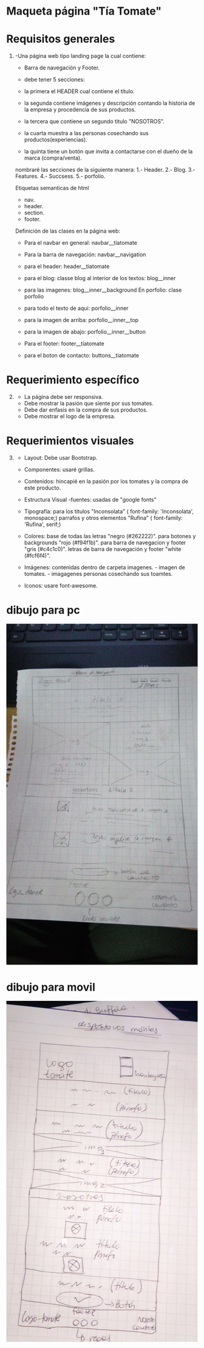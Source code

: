 
# Maqueta página "Tía Tomate"

# Requisitos generales
1. 	-Una página web tipo landing page la cual contiene:
   	- Barra de navegación y Footer.
   	- debe tener 5 secciones:

	- la primera el HEADER cual contiene el título.
	- la segunda contiene imágenes y descripción contando la historia de la empresa y procedencia 	de sus productos.
	- la tercera que contiene un segundo titulo "NOSOTROS".
	- la cuarta muestra a las personas cosechando sus productos(experiencias).
	- la quinta tiene un botón que invita a contactarse con el dueño de la marca (compra/venta).

	nombraré las secciones de la siguiente manera:
	1.- Header.
	2.- Blog.
	3.- Features.
	4.- Succsess.
	5.- porfolio.

	Etiquetas semanticas de html
	- nav.
	- header.
	- section.
	- footer.

	Definición de las clases en la página web:

	-	Para el navbar en general:  navbar__tiatomate
	-	Para la barra de navegación:  navbar__navigation
	-	para el header:  header__tiatomate
	
	- 	para el blog: classe blog
	  	al interior de los textos:  blog__inner 
	-	para las imagenes:  blog__inner__background
	  	En porfolio: clase porfolio 
	-	para todo el texto de aqui:  porfolio__inner
	-	para la imagen de arriba:  porfolio__inner__top
	-	para la imagen de abajo:  porfolio__inner__button
	-	Para el footer: footer__tiatomate

	-	para el boton de contacto:  buttons__tiatomate

# Requerimiento específico

2.	- La página debe ser responsiva.
	- Debe mostrar la pasión que siente por sus tomates.
	- Debe dar enfasis en la compra de sus productos. 
	- Debe mostrar el logo de la empresa.

# Requerimientos visuales

3.	- Layout: Debe usar Bootstrap.
	- Componentes: usaré grillas.

	- Contenidos: hincapié en la pasión por los tomates y la compra de este producto.

	- Estructura Visual
		-fuentes: usadas de "google fonts"

	- Tipografía: 
		para los titulos "Inconsolata" ( font-family: 'Inconsolata', monospace;)
		parrafos y otros elementos "Rufina" ( font-family: 'Rufina', serif;)

	- Colores: 
		base de todas las letras "negro (#262222)".
		para botones y backgrounds "rojo (#f94f1b)".
		para  barra de navegacion y footer "gris (#c4c1c0)".
		letras de barra de navegación y footer "white (#fcf6f4)".

	- Imágenes: contenidas dentro de carpeta imagenes.
				- imagen de tomates.
				- imagagenes personas cosechando sus toamtes.

	- Iconos: usare font-awesome.


# dibujo para pc
![](imagenes/maqueta.jpg)
# dibujo para movil
![](imagenes/dispositivo-movil.jpg)





